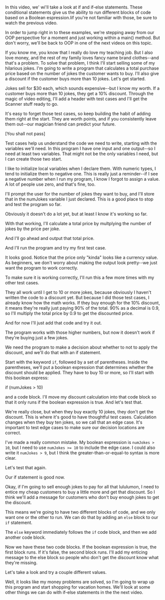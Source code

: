 In this video, we' wi'll take a look at if and if-else statements. These conditional statements give us the ability to run different blocks of code based on a Boolean espression.Iif you're not familiar with those, be sure to watch the previous video. 

In order to jump right in to these examples, we're stepping away from our OOP perspective for a moment and just working within a main() method. But don't worry, we'll be back to OOP in one of the next videos on this topic.

If you know me, you know that I really do love my teaching job. But I also love money, and the rest of my family loves fancy name brand clothes--and that's a problem. To solve that problem, I think I'll start selling some of my hilarious jokes. I'm going to write a program that calculates a total purchase price based on the number of jokes the customer wants to buy. I'll also give a discount if the customer buys more than 10 jokes. Let's get started.

Jokes sell for $30 each, which sounds expensive--but I know my worth. If a customer buys more than 10 jokes, they get a 10% discount. Through the magic of video editing, I'll add a header with test cases and I'll get the Scanner stuff ready to go.

It's easy to forget those test cases, so keep building the habit of adding them right at the start. They are worth points, and if you consistently leave them out--our magician friend can predict your future. 

[You shall not pass]

Test cases help us understand the code we need to write, starting with the variables we'll need. In this program I have one input and one output--so I need at least two variables. That might not be the only variables I need, but I can create those two start.

I like to initialize local variables when I declare them. With numeric types, I tend to initialize them to negative one. This is really just a reminder--if I see a negative number when I run my program, I know I forgot to assign a value. A lot of people use zero, and that's fine, too.

I'll prompt the user for the number of jokes they want to buy, and I'll store that in the numJokes variable I just declared. This is a good place to stop and test the program so far.

Obviously it doesn't do a lot yet, but at least I know it's working so far.

With that working, I'll calculate a total price by multplying the number of jokes by the price per joke. 

And I'll go ahead and output that total price.

And I'll run the program and try my first test case.

It looks good. Notice that the price only "kinda" looks like a currency value. As beginners, we don't worry about making the output look pretty--we just want the program to work correctly. 

To make sure it is working correctly, I'll run this a few more times with my other test cases.

They all work until I get to 10 or more jokes, because obviously I haven't written the code to a discount yet. But because I did those test cases, I already know how the math works. If they buy enough for the 10% discount, it means they're really just paying 90% of the total. 90% as a decimal is 0.9, so I'll multiply the total price by 0.9 to get the discounted price.

And for now I'll just add that code and try it out.

The program works with those higher numbers, but now it doesn't work if they're buying just a few jokes.

We need the program to make a decision about whether to not to apply the discount, and we'll do that with an if statement.

Start with the keyword `if`, followed by a set of parentheses. Inside the parentheses, we'll put a boolean expression that determines whether the discount should be applied. They have to buy 10 or more, so I'll start with this boolean express:

if (numJokes > 10)

and a code block. I'll move my discount calculation into that code block so that it only runs if the boolean expression is true. And let's test that.

We're really close, but when they buy exactly 10 jokes, they don't get the discount. This is where it's good to have thoughtful test cases. Calculation changes when they buy ten jokes, so we call that an edge case. It's important to test edge cases to make sure our decision locations are correct.

I've made a really common mistake. My boolean expression is `numJokes > 10`, but I need to use `numJokes >= 10` to include the edge case. I could also write it `numJokes > 9`, but I think the greater-than-or-equal-to syntax is more clear.

Let's test that again.

Our if statement is good now.

Okay, if I'm going to sell enough jokes to pay for all that lululumon, I need to entice my cheap customers to buy a little more and get that discount. So I think we'll add a message for customers who don't buy enough jokes to get the discount. 

This means we're going to have two different blocks of code, and we only want one or the other to run. We can do that by adding an `else` block to our `if` statement.

The `else` keyword immediately follows the `if` code block, and then we add another code block. 

Now we have these two code blocks. If the boolean expression is true, the first block runs. If it's false, the second block runs. I'll add my enticing message to the else block so people who don't get the discount know what they're missing.

Let's take a look and try a couple different values.

Well, it looks like my money problems are solved, so I'm going to wrap up this program and start shopping for vacation homes. We'll look at some other things we can do with if-else statements in the the next video.